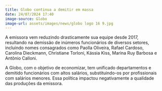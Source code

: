 ```yaml
---
title: Globo continua a demitir em massa
date: 24/07/2024 17:40
image-source: Globo
image-url: assets/images/news/globo logo 16 9.jpg
---
```


A emissora vem reduzindo drasticamente sua equipe desde 2017, resultando na demissão de inúmeros funcionários de diversos setores, incluindo nomes consagrados como Paolla Oliveira, Rafael Cardoso, Carolina Dieckmann, Christiane Torloni, Kássia Kiss, Marina Ruy Barbosa e Antônio Calloni.

A Globo, com o objetivo de economizar, tem unificado departamentos e demitido funcionários com altos salários, substituindo-os por profissionais com salários menores. Essa política impactou negativamente a qualidade das produções da emissora.